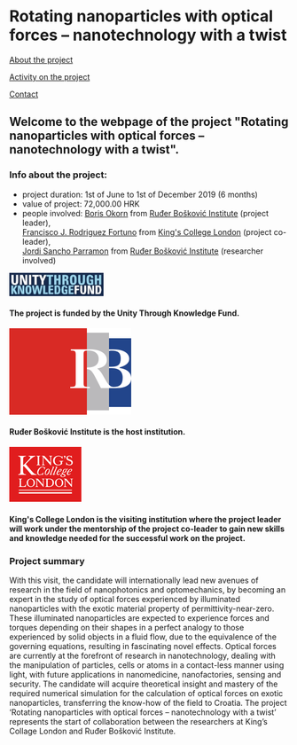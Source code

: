 # Rotating nanoparticles with optical forces – nanotechnology with a twist


[About the project](./README.md)

[Activity on the project](./activity.md)

[Contact](./contact.md)

## Welcome to the webpage of the project "Rotating nanoparticles with optical forces – nanotechnology with a twist".

### Info about the project:

- project duration: 1st of June to 1st of December 2019 (6 months)
- value of project: 72,000.00 HRK
- people involved: 
[Boris Okorn](https://www.irb.hr/O-IRB-u/Ljudi/Boris-Okorn) from [Ruđer Bošković Institute](https://www.irb.hr/eng) (project leader),  
[Francisco J. Rodriguez Fortuno](https://www.kcl.ac.uk/nms/depts/physics/people/academicstaff/rodriguezfortuno(paco)) from [King's College London](https://www.kcl.ac.uk) (project co-leader),  
[Jordi Sancho Parramon](https://www.irb.hr/eng/About-RBI/People/Jordi-Sancho-Parramon) from [Ruđer Bošković Institute](https://www.irb.hr/eng) (researcher involved)

![UKF](./logos/ENznanjepomocen.jpg) 

#### The project is funded by the Unity Through Knowledge Fund.

![IRB](./logos/irb.svg)  

#### Ruđer Bošković Institute is the host institution.

![KCL](./logos/KCLlogo130.gif)

#### King's College London is the visiting institution where the project leader will work under the mentorship of the project co-leader to gain new skills and knowledge needed for the successful work on the project.

### Project summary
With this visit, the candidate will internationally lead new avenues of research in the field of nanophotonics and optomechanics, by becoming an expert in the study of optical forces experienced by illuminated nanoparticles with the exotic material property of permittivity-near-zero. These illuminated nanoparticles are expected to experience forces and torques depending on their shapes in a perfect analogy to those experienced by solid objects in a fluid flow, due to the equivalence of the governing equations, resulting in fascinating novel effects. Optical forces are currently at the forefront of research in nanotechnology, dealing with the manipulation of particles, cells or atoms in a contact-less manner using light, with future applications in nanomedicine, nanofactories, sensing and security. The candidate will acquire theoretical insight and mastery of the required numerical simulation for the calculation of optical forces on exotic nanoparticles, transferring the know-how of the field to Croatia.
The project ‘Rotating nanoparticles with optical forces – nanotechnology with a twist’ represents the start of collaboration between the researchers at King’s Collage London and Ruđer Bošković Institute.





